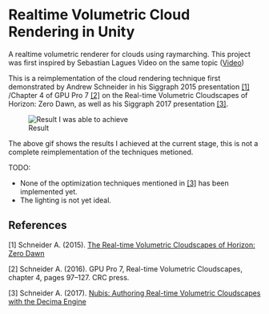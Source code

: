 # Realtime Volumetric Cloud Rendering in Unity

A realtime volumetric renderer for clouds using raymarching. This project was first inspired by Sebastian Lagues Video on the same topic ([Video](https://www.youtube.com/watch?v=4QOcCGI6xOU))

This is a reimplementation of the cloud rendering technique first demonstrated by Andrew Schneider in his Siggraph 2015 presentation [[1]](#1) /Chapter 4 of GPU Pro 7 [[2]](#2) on the Real-time Volumetric Cloudscapes of Horizon: Zero Dawn, as well as his Siggraph 2017 presentation [[3]](#3).

<figure>
    <img src="./Images/Cloud.gif"
    alt="Result I was able to achieve">
    <figcaption>Result</figcaption>
</figure>

The above gif shows the results I achieved at the current stage, this is not a complete reimplementation of the techniques metioned.

TODO:

- None of the optimization techniques mentioned in [[3]](#3) has been implemented yet.
- The lighting is not yet ideal.

## References

<a id="1">[1]</a>
Schneider A. (2015).
[The Real-time Volumetric Cloudscapes of Horizon: Zero Dawn](https://www.guerrilla-games.com/read/the-real-time-volumetric-cloudscapes-of-horizon-zero-dawn)

<a id="2">[2]</a>
Schneider A. (2016).
GPU Pro 7, Real-time Volumetric Cloudscapes, chapter 4, pages
97–127. CRC press.

<a id="3">[3]</a>
Schneider A. (2017).
[Nubis: Authoring Real-time Volumetric Cloudscapes with the Decima Engine](https://www.guerrilla-games.com/read/nubis-authoring-real-time-volumetric-cloudscapes-with-the-decima-engine)
